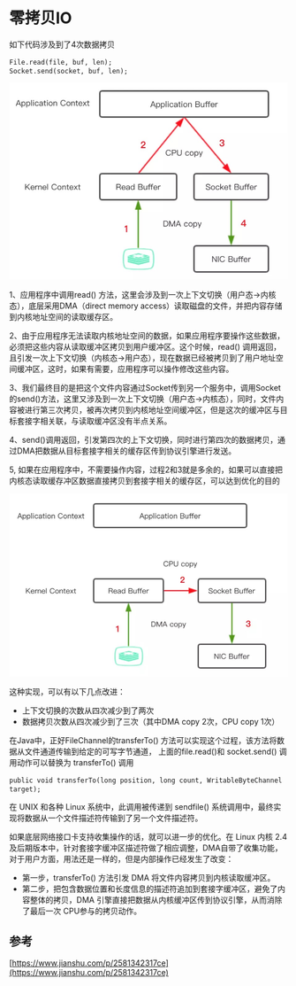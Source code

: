 # 零拷贝IO

如下代码涉及到了4次数据拷贝

```
File.read(file, buf, len);
Socket.send(socket, buf, len);
```

![](../../.gitbook/assets/io-copy-01.jpg)

1、应用程序中调用read() 方法，这里会涉及到一次上下文切换（用户态->内核态），底层采用DMA（direct memory access）读取磁盘的文件，并把内容存储到内核地址空间的读取缓存区。

2、由于应用程序无法读取内核地址空间的数据，如果应用程序要操作这些数据，必须把这些内容从读取缓冲区拷贝到用户缓冲区。这个时候，read() 调用返回，且引发一次上下文切换（内核态->用户态），现在数据已经被拷贝到了用户地址空间缓冲区，这时，如果有需要，应用程序可以操作修改这些内容。

3、我们最终目的是把这个文件内容通过Socket传到另一个服务中，调用Socket的send()方法，这里又涉及到一次上下文切换（用户态->内核态），同时，文件内容被进行第三次拷贝，被再次拷贝到内核地址空间缓冲区，但是这次的缓冲区与目标套接字相关联，与读取缓冲区没有半点关系。

4、send()调用返回，引发第四次的上下文切换，同时进行第四次的数据拷贝，通过DMA把数据从目标套接字相关的缓存区传到协议引擎进行发送。

5, 如果在应用程序中，不需要操作内容，过程2和3就是多余的，如果可以直接把内核态读取缓存冲区数据直接拷贝到套接字相关的缓存区，可以达到优化的目的

![](../../.gitbook/assets/io-copy-02.jpg)

这种实现，可以有以下几点改进：

* 上下文切换的次数从四次减少到了两次
* 数据拷贝次数从四次减少到了三次（其中DMA copy 2次，CPU copy 1次）

在Java中，正好FileChannel的transferTo() 方法可以实现这个过程，该方法将数据从文件通道传输到给定的可写字节通道， 上面的file.read()和 socket.send() 调用动作可以替换为 transferTo() 调用

```
public void transferTo(long position, long count, WritableByteChannel target);
```

在 UNIX 和各种 Linux 系统中，此调用被传递到 sendfile() 系统调用中，最终实现将数据从一个文件描述符传输到了另一个文件描述符。

如果底层网络接口卡支持收集操作的话，就可以进一步的优化。在 Linux 内核 2.4 及后期版本中，针对套接字缓冲区描述符做了相应调整，DMA自带了收集功能，对于用户方面，用法还是一样的，但是内部操作已经发生了改变：

* 第一步，transferTo() 方法引发 DMA 将文件内容拷贝到内核读取缓冲区。
* 第二步，把包含数据位置和长度信息的描述符追加到套接字缓冲区，避免了内容整体的拷贝，DMA 引擎直接把数据从内核缓冲区传到协议引擎，从而消除了最后一次 CPU参与的拷贝动作。

## 参考

[https://www.jianshu.com/p/2581342317ce](https://www.jianshu.com/p/2581342317ce)
